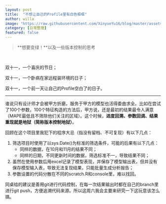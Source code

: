 ```yaml
---
layout: post
title:  "不想让自己的Profile里有白色框框"
author: willa
image: "https://raw.githubusercontent.com/XinyueYu16/blog/master/assets/images/natsuki.png"
category: [日常整理]
featured: false
---
```


> **想要变绿！**以及一些版本控制的思考

<br>

双十一，一个喜庆的节日；



双十一，一个卧病在家远程装环境的日子；



双十一，一个前一天让自己的Profile空白了的日子。 



---



谁说只有设计师才会被甲方折磨，服务于甲方的模型也活得委曲求全。比如在尝试了100个参数，100个特征构造的方法后，甲方说，还是最初的结果最令人满意（MAPE最低且不筛除他们关注的区域）。这个时候，**进度回溯、参数回调、结果重现就是地狱（简称版本控制地狱）**。

回顾在这个项目里我犯下的程序大忌（指没有留档、不可复现）有以下几点：

1. 筛选项目时使用了以sys.Date()为标准的筛选条件，可能的后果有以下几点：
   - 同样的数据，在10月和11月的结果不同；
   - 同样的日期，不同更新时间的数据，筛选标准不一，导致结果不同；
2. 虽然在使用参数后用excel记录了模型表现，并保存了模型输出表，但并没有保存模型输入表，导致无法复现结果，只能批量生成分析报告；
3. 参数设置的代码分散在不同的scratch.R和console里，难以找回。

同桌给的建议是善用git进行代码控制，在每一次结果输出时都在自己的branch里进行git push，方便追溯代码来源。所以这周六我会主要来研究一下这玩意该怎么搞。 



